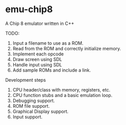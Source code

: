 # emu-chip8
A Chip 8 emulator written in C++


TODO:
1) Input a filename to use as a ROM.
2) Read from the ROM and correctly initialize memory.
3) Implement each opcode
4) Draw screen using SDL
5) Handle input using SDL
6) Add sample ROMs and include a link.





Development steps
1) CPU header/class with memory, registers, etc.
2) CPU function stubs and a basic emulation loop.
3) Debugging support.
4) ROM file support.
5) Graphical Display support.
6) Input support.
